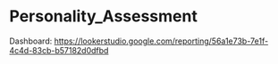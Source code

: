 # Personality_Assessment

Dashboard: https://lookerstudio.google.com/reporting/56a1e73b-7e1f-4c4d-83cb-b57182d0dfbd
